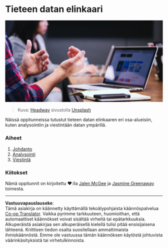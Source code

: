 <!--
CO_OP_TRANSLATOR_METADATA:
{
  "original_hash": "dd173fd30fc039a7a299898920680723",
  "translation_date": "2025-08-26T22:21:08+00:00",
  "source_file": "4-Data-Science-Lifecycle/README.md",
  "language_code": "fi"
}
-->
# Tieteen datan elinkaari

![viestintä](../../../translated_images/communication.06d8e2a88d30d168d661ad9f9f0a4f947ebff3719719cfdaf9ed00a406a01ead.fi.jpg)  
> Kuva: <a href="https://unsplash.com/@headwayio?utm_source=unsplash&utm_medium=referral&utm_content=creditCopyText">Headway</a> sivustolla <a href="https://unsplash.com/s/photos/communication?utm_source=unsplash&utm_medium=referral&utm_content=creditCopyText">Unsplash</a>  

Näissä oppitunneissa tutustut tieteen datan elinkaaren eri osa-alueisiin, kuten analysointiin ja viestintään datan ympärillä.

### Aiheet

1. [Johdanto](14-Introduction/README.md)  
2. [Analysointi](15-analyzing/README.md)  
3. [Viestintä](16-communication/README.md)  

### Kiitokset

Nämä oppitunnit on kirjoitettu ❤️:lla [Jalen McGee](https://twitter.com/JalenMCG) ja [Jasmine Greenaway](https://twitter.com/paladique) toimesta.  

---

**Vastuuvapauslauseke**:  
Tämä asiakirja on käännetty käyttämällä tekoälypohjaista käännöspalvelua [Co-op Translator](https://github.com/Azure/co-op-translator). Vaikka pyrimme tarkkuuteen, huomioithan, että automaattiset käännökset voivat sisältää virheitä tai epätarkkuuksia. Alkuperäistä asiakirjaa sen alkuperäisellä kielellä tulisi pitää ensisijaisena lähteenä. Kriittisen tiedon osalta suositellaan ammattimaista ihmiskäännöstä. Emme ole vastuussa tämän käännöksen käytöstä johtuvista väärinkäsityksistä tai virhetulkinnoista.